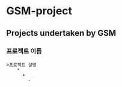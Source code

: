 GSM-project
=============
Projects undertaken by GSM
-------------
### 프로젝트 이름
    >프로젝트 설명
        *
          +
            -

